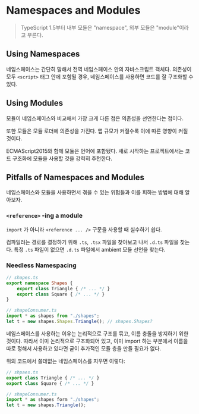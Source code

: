 # Namespaces and Modules

> TypeScript 1.5부터 내부 모듈은 "namespace", 외부 모듈은 "module"이라고 부른다.

## Using Namespaces

네임스페이스는 간단히 말해서 전역 네임스페이스 안의 자바스크립트 객체다. 의존성이 모두 `<script>` 태그 안에 포함될 경우, 네임스페이스를 사용하면 코드를 잘 구조화할 수 있다.

## Using Modules

모듈이 네임스페이스와 비교해서 가장 크게 다른 점은 의존성을 선언한다는 점이다.

또한 모듈은 모듈 로더에 의존성을 가진다. 앱 규모가 커질수록 이에 따른 영향이 커질 것이다.

ECMAScript2015와 함께 모듈은 언어에 포함됐다. 새로 시작하는 프로젝트에서는 코드 구조화에 모듈을 사용할 것을 강력히 추천한다.

## Pitfalls of Namespaces and Modules

네임스페이스와 모듈을 사용하면서 겪을 수 있는 위험들과 이를 피하는 방법에 대해 알아보자.

### `<reference>` -ing a module

`import` 가 아니라 `<reference ... />` 구문을 사용할 때 실수하기 쉽다.

컴파일러는 경로를 결정하기 위해 `.ts`, `.tsx` 파일을 찾아보고 나서 `.d.ts` 파일을 찾는다. 특정 `.ts` 파일이 없으면 `.d.ts` 파일에서 ambient 모듈 선언을 찾는다.

### Needless Namespacing

```typescript
// shapes.ts
export namespace Shapes {
    export class Triangle { /* ... */ }
    export class Square { /* ... */ }
}

// shapeConsumer.ts
import * as shapes from "./shapes";
let t = new shapes.Shapes.Triangle(); // shapes.Shapes?
```

네임스페이스를 사용하는 이유는 논리적으로 구조를 묶고, 이름 충돌을 방지하기 위한 것이다. 따라서 이미 논리적으로 구조화되어 있고, 이미 import 하는 부분에서 이름을 따로 정해서 사용하고 있다면 굳이 추가적인 모듈 층을 만들 필요가 없다.

위의 코드에서 쓸데없는 네임스페이스를 지우면 이렇다:

```typescript
// shpaes.ts
export class Triangle { /* ... */ }
export class Square { /* ... */ }

// shapeConsumer.ts
import * as shapes form "./shapes";
let t = new shapes.Triangle();
```

